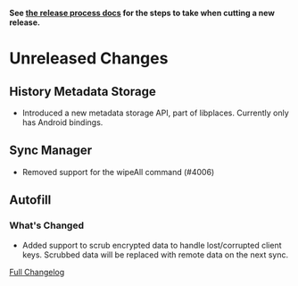 **See [the release process docs](docs/howtos/cut-a-new-release.md) for the steps to take when cutting a new release.**

# Unreleased Changes

## History Metadata Storage

- Introduced a new metadata storage API, part of libplaces. Currently only has Android bindings.

## Sync Manager

- Removed support for the wipeAll command (#4006)

## Autofill

### What's Changed

- Added support to scrub encrypted data to handle lost/corrupted client keys.
  Scrubbed data will be replaced with remote data on the next sync.

[Full Changelog](https://github.com/mozilla/application-services/compare/v75.2.0...main)
